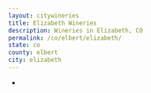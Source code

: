 ```yaml
---
layout: citywineries
title: Elizabeth Wineries
description: Wineries in Elizabeth, CO
permalink: /co/elbert/elizabeth/
state: co
county: elbert
city: elizabeth
---
```

-
